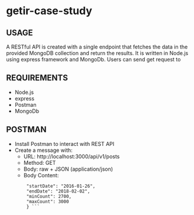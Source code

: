 # getir-case-study

## USAGE
A RESTful API is created with a single endpoint that fetches the data in the provided MongoDB collection and return the results.
It is  written in Node.js using express framework and MongoDb.
Users can send get request to 

## REQUIREMENTS
- Node.js
- express
- Postman
- MongoDb

## POSTMAN
- Install Postman to interact with REST API
- Create a message with:
  - URL: http://localhost:3000/api/v1/posts
  - Method: GET
  - Body: raw + JSON (application/json)
  - Body Content: 
      ``` {
       "startDate": "2016-01-26",
       "endDate": "2018-02-02",
       "minCount": 2700,
       "maxCount": 3000
       } ```

